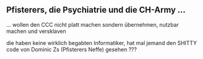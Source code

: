 ## Pfisterers, die Psychiatrie und die CH-Army ...

... wollen den CCC nicht platt machen sondern übernehmen, nutzbar machen und versklaven

die haben keine wirklich begabten Informatiker, hat mal jemand den SHITTY code von Dominic Zs (Pfisterers Neffe) gesehen ???


